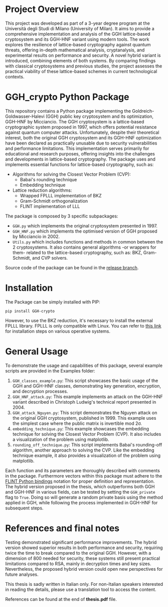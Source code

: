 # Project Overview
This project was developed as part of a 3-year degree program at the Università degli Studi di Milano (University of Milan). It aims to provide a comprehensive implementation and analysis of the GGH lattice-based cryptosystem and its GGH-HNF variant using modern tools. The work explores the resilience of lattice-based cryptography against quantum threats, offering in-depth mathematical analysis, cryptanalysis, and experimental results on performance and security. A novel hybrid variant is introduced, combining elements of both systems. By comparing findings with classical cryptosystems and previous studies, the project assesses the practical viability of these lattice-based schemes in current technological contexts.
# GGH_crypto Python Package
This repository contains a Python package implementing the Goldreich-Goldwasser-Halevi (GGH) public key cryptosystem and its optimization, GGH-HNF by Micciancio. The GGH cryptosystem is a lattice-based cryptographic system proposed in 1997, which offers potential resistance against quantum computer attacks. Unfortunately, despite their theoretical interest, both the original GGH cryptosystem and its GGH-HNF optimization have been declared as practically unusable due to security vulnerabilities and performance limitations. This implementation serves primarily for educational and research purposes, offering insights into the challenges and developments in lattice-based cryptography.
The package uses and implements essential functions for lattice-based cryptography, such as:
- Algorithms for solving the Closest Vector Problem (CVP):
    - Babai's rounding technique
    - Embedding technique
- Lattice reduction algorithms:
    - Wrapped FPLLL implementation of BKZ
    - Gram-Schmidt orthogonalization
    - FLINT implementation of LLL

The package is composed by 3 specific subpackages:
- `GGH.py` which implements the original cryptosystem presented in 1997.
- `GGH_HNF.py` which implements the optimised version of GGH proposed by Micciancio in 2002.
- `Utils.py` which includes functions and methods in common between the 2 cryptosystems. It also contains general algorithms -or wrappers for them- related to the lattice-based cryptography, such as: BKZ, Gram-Schmidt, and CVP solvers.  

Source code of the package can be found in the [release branch](https://github.com/TheGaBr0/GGH/tree/release).

# Installation
The Package can be simply installed with PIP: 
```
pip install GGH-crypto
```
However, to use the BKZ reduction, it's necessary to install the external FPLLL library. FPLLL is only compatible with Linux. You can refer to [this link](https://github.com/fplll/fplll#compilation) for installation steps on various operative systems.

# General Usage
To demonstrate the usage and capabilities of this package, several example scripts are provided in the Examples folder:
1. `GGH_classes_example.py`: This script showcases the basic usage of the GGH and GGH-HNF classes, demonstrating key generation, encryption, and decryption processes.
2. `GGH_HNF_attack.py`: This example implements an attack on the GGH-HNF variant described in Christoph Ludwig's technical report presented in 2004.
3. `GGH_attack_Nguyen.py`: This script demonstrates the Nguyen attack on the original GGH cryptosystem, published in 1999. This example uses the simplest case where the public matrix is invertible mod 2σ.
4. `embedding_technique.py`: This example showcases the embedding technique for solving the Closest Vector Problem (CVP). It also includes a visualization of the problem using matplotlib.
5. `rounding_off_technique.py`: This script implements Babai's rounding-off algorithm, another approach to solving the CVP. Like the embedding technique example, it also provides a visualization of the problem using matplotlib.

Each function and its parameters are thoroughly described with comments in the package. Furthermore vectors within this package must adhere to the [FLINT Python bindings](https://fredrikj.net/python-flint/) notation for proper definition and representation.
The hybrid version proposed in the thesis, which outperforms both GGH and GGH-HNF in various fields, can be tested by setting the `GGH_private` flag to `True`. Doing so will generate a random private basis using the method applied in GGH, while following the process implemented in GGH-HNF for subsequent steps.

# References and final notes

Testing demonstrated significant performance improvements. The hybrid version showed superior results in both performance and security, requiring twice the time to break compared to the original GGH. However, with a dimension of 800 needed for security, these systems still present practical limitations compared to RSA, mainly in decryption times and key sizes. Nevertheless, the proposed hybrid version could open new perspectives for future analyses.

This thesis is sadly written in Italian only. For non-Italian speakers interested in reading the details, please use a translation tool to access the content. 

References can be found at the end of **thesis.pdf** file.
